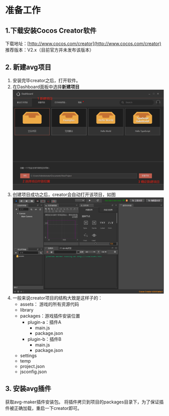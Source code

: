 # 准备工作

## 1.下载安装Cocos Creator软件

下载地址：[http://www.cocos.com/creator](http://www.cocos.com/creator)   
推荐版本：V2.x（目前官方并未发布该版本）

## 2. 新建avg项目

1. 安装完毕creator之后，打开软件。
2. 在Dashboard面板中选择**新建项目**
![](/assets/createProject.png)
3. 创建项目成功之后，creator会自动打开该项目，如图
![](/assets/emptyProject.png)
4. 一般来说creator项目的结构大致是这样子的：
    * assets： 游戏的所有资源代码
    * library
    * packages：游戏插件安装位置
      * plugin-a：插件A
        * main.js
        * package.json
      * plugin-b：插件B
        * main.js
        * package.json
    * settings
    * temp
    * project.json
    * jsconfig.json

## 3. 安装avg插件
获取avg-maker插件安装包。
将插件拷贝到项目的packages目录下，为了保证插件被正确加载，重启一下creator即可。




